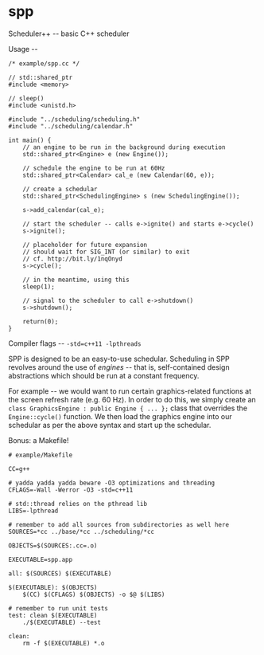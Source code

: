 spp
===

Scheduler++ -- basic C++ scheduler

Usage --

```
/* example/spp.cc */

// std::shared_ptr
#include <memory>

// sleep()
#include <unistd.h>

#include "../scheduling/scheduling.h"
#include "../scheduling/calendar.h"

int main() {
    // an engine to be run in the background during execution
    std::shared_ptr<Engine> e (new Engine());

    // schedule the engine to be run at 60Hz
    std::shared_ptr<Calendar> cal_e (new Calendar(60, e));

    // create a schedular
    std::shared_ptr<SchedulingEngine> s (new SchedulingEngine());

    s->add_calendar(cal_e);

    // start the scheduler -- calls e->ignite() and starts e->cycle()
    s->ignite();

    // placeholder for future expansion
    // should wait for SIG_INT (or similar) to exit
    // cf. http://bit.ly/1nqOnyd
    s->cycle();

    // in the meantime, using this
    sleep(1);

    // signal to the scheduler to call e->shutdown()
    s->shutdown();

    return(0);
}
```

Compiler flags -- `-std=c++11 -lpthreads`

SPP is designed to be an easy-to-use schedular. Scheduling in SPP revolves around the use of *engines* -- that is, self-contained design abstractions which should be run at a constant frequency.

For example -- we would want to run certain graphics-related functions at the screen refresh rate (e.g. 60 Hz). In order to do this, we simply create an `class GraphicsEngine : public Engine { ... };` class that overrides the `Engine::cycle()` function. We then load the graphics engine into our schedular as per the above syntax and start up the schedular.

Bonus: a Makefile!

```
# example/Makefile

CC=g++

# yadda yadda yadda beware -O3 optimizations and threading
CFLAGS=-Wall -Werror -O3 -std=c++11

# std::thread relies on the pthread lib
LIBS=-lpthread

# remember to add all sources from subdirectories as well here
SOURCES=*cc ../base/*cc ../scheduling/*cc

OBJECTS=$(SOURCES:.cc=.o)

EXECUTABLE=spp.app

all: $(SOURCES) $(EXECUTABLE)

$(EXECUTABLE): $(OBJECTS)
	$(CC) $(CFLAGS) $(OBJECTS) -o $@ $(LIBS)

# remember to run unit tests
test: clean $(EXECUTABLE)
	./$(EXECUTABLE) --test

clean:
	rm -f $(EXECUTABLE) *.o
```
